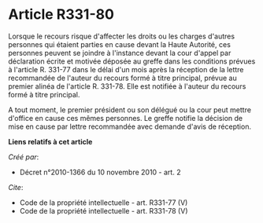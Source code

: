 # Article R331-80

Lorsque le recours risque d'affecter les droits ou les charges d'autres personnes qui étaient parties en cause devant la
Haute Autorité, ces personnes peuvent se joindre à l'instance devant la cour d'appel par déclaration écrite et motivée
déposée au greffe dans les conditions prévues à l'article R. 331-77 dans le délai d'un mois après la réception de la lettre
recommandée de l'auteur du recours formé à titre principal, prévue au premier alinéa de l'article R. 331-78. Elle est
notifiée à l'auteur du recours formé à titre principal. 

A tout moment, le premier président ou son délégué ou la cour peut mettre d'office en cause ces mêmes personnes. Le greffe
notifie la décision de mise en cause par lettre recommandée avec demande d'avis de réception.

**Liens relatifs à cet article**

_Créé par_:

  - Décret n°2010-1366 du 10 novembre 2010 - art. 2

_Cite_:

  - Code de la propriété intellectuelle - art. R331-77 (V)
  - Code de la propriété intellectuelle - art. R331-78 (V)
